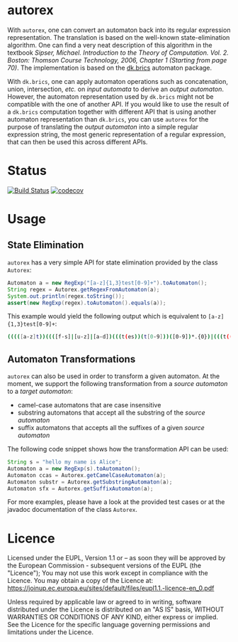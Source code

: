 # autorex

With `autorex`, one can convert an automaton back into its
regular expression representation. The translation is
based on the well-known state-elimination algorithm. One
can find a very neat description of this algorithm
in the textbook *Sipser, Michael. 
Introduction to the Theory of Computation. 
Vol. 2. Boston: Thomson Course Technology, 2006, Chapter
1 (Starting from page 70)*. The implementation is based on the
[dk.brics](http://www.brics.dk/automaton/) automaton package.
 
With `dk.brics`, one can apply automaton operations such as
concatenation, union, intersection, *etc.* on *input automata* to
derive an *output automaton*. However, the automaton representation used by `dk.brics`
might not be compatible with the one of another API. If you would like to 
use the result of a `dk.brics` computation together with
different API that is using another automaton representation than
`dk.brics`, you can use `autorex` for the
purpose of translating the *output automaton* into a simple regular expression string,
the most generic representation of a regular expression,
that can then be used this across different APIs.

# Status
[![Build Status](https://travis-ci.org/julianthome/autorex.svg?branch=master)](https://travis-ci.org/julianthome/autorex.svg?branch=master)  [![codecov](https://codecov.io/gh/julianthome/autorex/branch/master/graph/badge.svg)](https://codecov.io/gh/julianthome/autorex)  

# Usage

## State Elimination

`autorex` has a very simple API for state elimination 
provided by the class `Autorex`:

```java
Automaton a = new RegExp("[a-z]{1,3}test[0-9]+").toAutomaton();
String regex = Autorex.getRegexFromAutomaton(a);
System.out.println(regex.toString());
assert(new RegExp(regex).toAutomaton().equals(a));
```
This example would yield the following output which is equivalent to 
`[a-z]{1,3}test[0-9]+`:

```bash
(((([a-z]t))((([f-s]|[u-z]|[a-d])(((t(es))(t[0-9]))([0-9])*.{0})|(((t(((t(es)|(es))|(es))(t[0-9]))|((((et)(es)|(es))|(es))(t[0-9])))|((((et)(es)|(es))|(es))(t[0-9])))([0-9])*.{0}))|(((t(((t(es)|(es))|(es))(t[0-9]))|((((et)(es)|(es))|(es))(t[0-9])))|((((et)(es)|(es))|(es))(t[0-9])))([0-9])*.{0}))|((((([a-z]([u-z]|[a-s]))([u-z]|[a-s])))(((t(es))(t[0-9]))([0-9])*.{0})|((((([a-z]([u-z]|[a-s]))t))(((t(es)|(es))|(es))(t[0-9])))([0-9])*.{0}))|((((([a-z]([u-z]|[a-s]))t))(((t(es)|(es))|(es))(t[0-9])))([0-9])*.{0})))|((((([a-z]([u-z]|[a-s]))([u-z]|[a-s])))(((t(es))(t[0-9]))([0-9])*.{0})|((((([a-z]([u-z]|[a-s]))t))(((t(es)|(es))|(es))(t[0-9])))([0-9])*.{0}))|((((([a-z]([u-z]|[a-s]))t))(((t(es)|(es))|(es))(t[0-9])))([0-9])*.{0})))
```

## Automaton Transformations

`autorex` can also be used in order to transform a given automaton. At
the moment, we support the following transformation from a *source automaton* to
a *target automaton*:

- camel-case automatons that are case insensitive
- substring automatons that accept all the substring of the *source automaton*
- suffix automatons that accepts all the suffixes of a given *source automaton*

The following code snippet shows how the transformation API can be used:

```java
String s = "hello my name is Alice";
Automaton a = new RegExp(s).toAutomaton();
Automaton ccas = Autorex.getCamelCaseAutomaton(a);
Automaton substr = Autorex.getSubstringAutomaton(a);
Automaton sfx = Autorex.getSuffixAutomaton(a);

```

For more examples, please have a look at the provided test cases or at the javadoc
documentation of the class `Autorex`.

# Licence
Licensed under the EUPL, Version 1.1 or – as soon they will be approved by the European Commission - subsequent versions of the EUPL (the "Licence"); You may not use this work except in compliance with the Licence. You may obtain a copy of the Licence at: https://joinup.ec.europa.eu/sites/default/files/eupl1.1.-licence-en_0.pdf

Unless required by applicable law or agreed to in writing, software distributed under the Licence is distributed on an "AS IS" basis, WITHOUT WARRANTIES OR CONDITIONS OF ANY KIND, either express or implied. See the Licence for the specific language governing permissions and limitations under the Licence.
